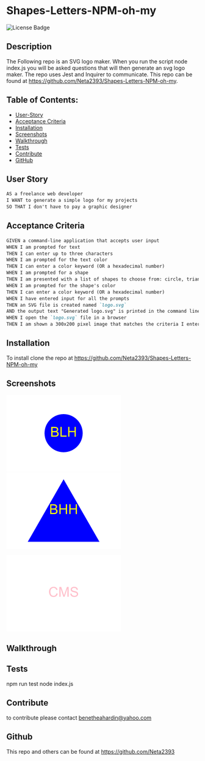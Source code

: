 # Shapes-Letters-NPM-oh-my

![License Badge](https://img.shields.io/badge/license-MIT-green) 

## Description

The Following repo is an SVG logo maker. When you run the script node index.js you will be asked questions that will then generate an svg logo maker. The repo uses Jest and Inquirer to communicate. This repo can be found at https://github.com/Neta2393/Shapes-Letters-NPM-oh-my.



## Table of Contents:
  * [User-Story](#user-story)
  * [Acceptance Criteria](#acceptance-criteria)
  * [Installation](#installation)
  * [Screenshots](#screenshots)
  * [Walkthrough](#walkthrough)
  * [Tests](#tests)
  * [Contribute](#contribute)
  * [GitHub](#github)

## User Story

```md
AS a freelance web developer
I WANT to generate a simple logo for my projects
SO THAT I don't have to pay a graphic designer
```

## Acceptance Criteria

```md
GIVEN a command-line application that accepts user input
WHEN I am prompted for text
THEN I can enter up to three characters
WHEN I am prompted for the text color
THEN I can enter a color keyword (OR a hexadecimal number)
WHEN I am prompted for a shape
THEN I am presented with a list of shapes to choose from: circle, triangle, and square
WHEN I am prompted for the shape's color
THEN I can enter a color keyword (OR a hexadecimal number)
WHEN I have entered input for all the prompts
THEN an SVG file is created named `logo.svg`
AND the output text "Generated logo.svg" is printed in the command line
WHEN I open the `logo.svg` file in a browser
THEN I am shown a 300x200 pixel image that matches the criteria I entered
```
## Installation

To install clone the repo at https://github.com/Neta2393/Shapes-Letters-NPM-oh-my


## Screenshots

![Alt text](examples/circlelogo.png)
![Alt text](examples/logo.png)

![Alt text](examples/squarelogo.png)

## Walkthrough




## Tests
npm run test
node index.js



## Contribute
to contribute please contact benetheahardin@yahoo.com

## Github
This repo and others can be found at https://github.com/Neta2393